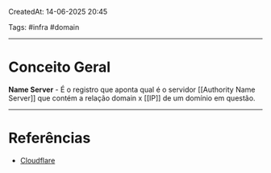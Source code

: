 CreatedAt: 14-06-2025 20:45

Tags: #infra #domain 

---
# Conceito Geral
**Name Server** - É o registro que aponta qual é o servidor [[Authority Name Server]] que contém a relação domain x [[IP]] de um domínio em questão.

---
# Referências
- [Cloudflare](https://www.cloudflare.com/pt-br/learning/dns/dns-records/dns-ns-record/)
